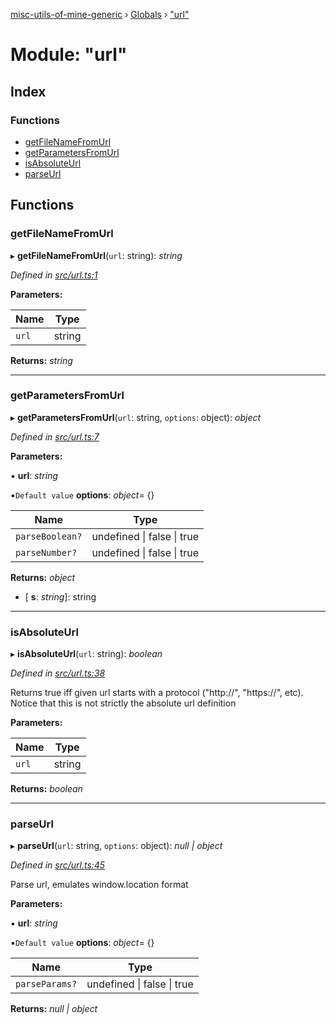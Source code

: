 [misc-utils-of-mine-generic](../README.md) › [Globals](../globals.md) › ["url"](_url_.md)

# Module: "url"

## Index

### Functions

* [getFileNameFromUrl](_url_.md#getfilenamefromurl)
* [getParametersFromUrl](_url_.md#getparametersfromurl)
* [isAbsoluteUrl](_url_.md#isabsoluteurl)
* [parseUrl](_url_.md#parseurl)

## Functions

###  getFileNameFromUrl

▸ **getFileNameFromUrl**(`url`: string): *string*

*Defined in [src/url.ts:1](https://github.com/cancerberoSgx/misc-utils-of-mine/blob/3f33ab6/misc-utils-of-mine-generic/src/url.ts#L1)*

**Parameters:**

Name | Type |
------ | ------ |
`url` | string |

**Returns:** *string*

___

###  getParametersFromUrl

▸ **getParametersFromUrl**(`url`: string, `options`: object): *object*

*Defined in [src/url.ts:7](https://github.com/cancerberoSgx/misc-utils-of-mine/blob/3f33ab6/misc-utils-of-mine-generic/src/url.ts#L7)*

**Parameters:**

▪ **url**: *string*

▪`Default value`  **options**: *object*= {}

Name | Type |
------ | ------ |
`parseBoolean?` | undefined &#124; false &#124; true |
`parseNumber?` | undefined &#124; false &#124; true |

**Returns:** *object*

* \[ **s**: *string*\]: string

___

###  isAbsoluteUrl

▸ **isAbsoluteUrl**(`url`: string): *boolean*

*Defined in [src/url.ts:38](https://github.com/cancerberoSgx/misc-utils-of-mine/blob/3f33ab6/misc-utils-of-mine-generic/src/url.ts#L38)*

Returns true iff given url starts with a protocol ("http://", "https://", etc).
Notice that this is not strictly the absolute url definition

**Parameters:**

Name | Type |
------ | ------ |
`url` | string |

**Returns:** *boolean*

___

###  parseUrl

▸ **parseUrl**(`url`: string, `options`: object): *null | object*

*Defined in [src/url.ts:45](https://github.com/cancerberoSgx/misc-utils-of-mine/blob/3f33ab6/misc-utils-of-mine-generic/src/url.ts#L45)*

Parse url, emulates window.location format

**Parameters:**

▪ **url**: *string*

▪`Default value`  **options**: *object*= {}

Name | Type |
------ | ------ |
`parseParams?` | undefined &#124; false &#124; true |

**Returns:** *null | object*
